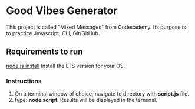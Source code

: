 # Good Vibes Generator
This project is called "Mixed Messages" from Codecademy.
Its purpose is to practice Javascript, CLI, Git/GitHub.
## Requirements to run
[node.js install](https://nodejs.org/en/download/ "Node LTS install")
Install the LTS version for your OS.
### Instructions
1. On a terminal window of choice, navigate to directory with **script.js** file.
2. type: **node script**.
Results will be displayed in the terminal.